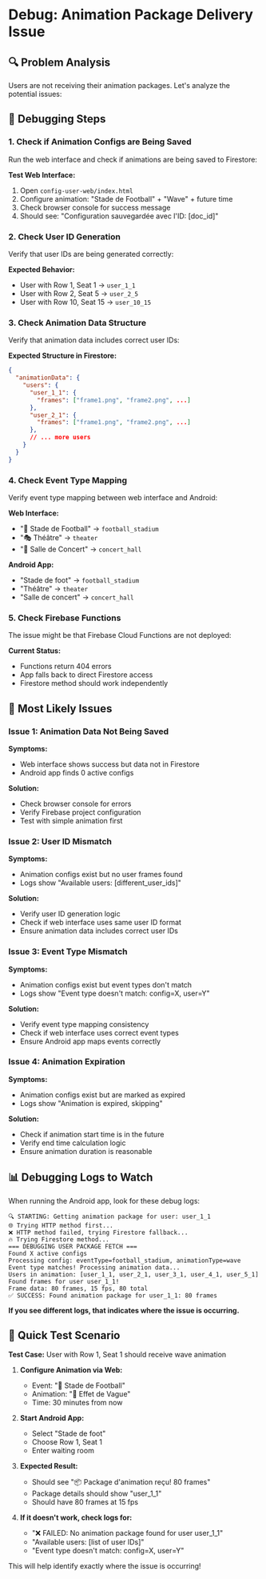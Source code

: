 # Debug: Animation Package Delivery Issue

## 🔍 Problem Analysis

Users are not receiving their animation packages. Let's analyze the potential issues:

## 🎯 Debugging Steps

### 1. **Check if Animation Configs are Being Saved**
Run the web interface and check if animations are being saved to Firestore:

**Test Web Interface:**
1. Open `config-user-web/index.html`
2. Configure animation: "Stade de Football" + "Wave" + future time
3. Check browser console for success message
4. Should see: "Configuration sauvegardée avec l'ID: [doc_id]"

### 2. **Check User ID Generation**
Verify that user IDs are being generated correctly:

**Expected Behavior:**
- User with Row 1, Seat 1 → `user_1_1`
- User with Row 2, Seat 5 → `user_2_5`
- User with Row 10, Seat 15 → `user_10_15`

### 3. **Check Animation Data Structure**
Verify that animation data includes correct user IDs:

**Expected Structure in Firestore:**
```json
{
  "animationData": {
    "users": {
      "user_1_1": {
        "frames": ["frame1.png", "frame2.png", ...]
      },
      "user_2_1": {
        "frames": ["frame1.png", "frame2.png", ...]
      },
      // ... more users
    }
  }
}
```

### 4. **Check Event Type Mapping**
Verify event type mapping between web interface and Android:

**Web Interface:**
- "🏈 Stade de Football" → `football_stadium`
- "🎭 Théâtre" → `theater`
- "🎵 Salle de Concert" → `concert_hall`

**Android App:**
- "Stade de foot" → `football_stadium`
- "Théâtre" → `theater`
- "Salle de concert" → `concert_hall`

### 5. **Check Firebase Functions**
The issue might be that Firebase Cloud Functions are not deployed:

**Current Status:**
- Functions return 404 errors
- App falls back to direct Firestore access
- Firestore method should work independently

## 🔧 Most Likely Issues

### **Issue 1: Animation Data Not Being Saved**
**Symptoms:**
- Web interface shows success but data not in Firestore
- Android app finds 0 active configs

**Solution:**
- Check browser console for errors
- Verify Firebase project configuration
- Test with simple animation first

### **Issue 2: User ID Mismatch**
**Symptoms:**
- Animation configs exist but no user frames found
- Logs show "Available users: [different_user_ids]"

**Solution:**
- Verify user ID generation logic
- Check if web interface uses same user ID format
- Ensure animation data includes correct user IDs

### **Issue 3: Event Type Mismatch**
**Symptoms:**
- Animation configs exist but event types don't match
- Logs show "Event type doesn't match: config=X, user=Y"

**Solution:**
- Verify event type mapping consistency
- Check if web interface uses correct event types
- Ensure Android app maps events correctly

### **Issue 4: Animation Expiration**
**Symptoms:**
- Animation configs exist but are marked as expired
- Logs show "Animation is expired, skipping"

**Solution:**
- Check if animation start time is in the future
- Verify end time calculation logic
- Ensure animation duration is reasonable

## 📊 Debugging Logs to Watch

When running the Android app, look for these debug logs:

```
🔍 STARTING: Getting animation package for user: user_1_1
🌐 Trying HTTP method first...
❌ HTTP method failed, trying Firestore fallback...
🔥 Trying Firestore method...
=== DEBUGGING USER PACKAGE FETCH ===
Found X active configs
Processing config: eventType=football_stadium, animationType=wave
Event type matches! Processing animation data...
Users in animation: [user_1_1, user_2_1, user_3_1, user_4_1, user_5_1]
Found frames for user user_1_1!
Frame data: 80 frames, 15 fps, 80 total
✅ SUCCESS: Found animation package for user_1_1: 80 frames
```

**If you see different logs, that indicates where the issue is occurring.**

## 🎯 Quick Test Scenario

**Test Case:** User with Row 1, Seat 1 should receive wave animation

1. **Configure Animation via Web:**
   - Event: "🏈 Stade de Football"
   - Animation: "🌊 Effet de Vague"
   - Time: 30 minutes from now

2. **Start Android App:**
   - Select "Stade de foot"
   - Choose Row 1, Seat 1
   - Enter waiting room

3. **Expected Result:**
   - Should see "📦 Package d'animation reçu! 80 frames"
   - Package details should show "user_1_1"
   - Should have 80 frames at 15 fps

4. **If it doesn't work, check logs for:**
   - "❌ FAILED: No animation package found for user user_1_1"
   - "Available users: [list of user IDs]"
   - "Event type doesn't match: config=X, user=Y"

This will help identify exactly where the issue is occurring!